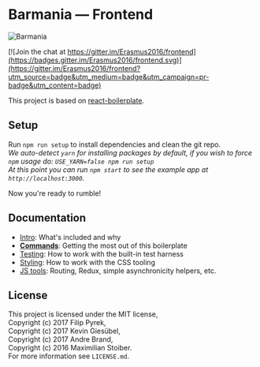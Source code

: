 # Barmania — Frontend

![Barmania](https://cloud.githubusercontent.com/assets/6282843/20839771/1fb613e0-b8ae-11e6-888f-2fec2741e996.png)

[![Join the chat at https://gitter.im/Erasmus2016/frontend](https://badges.gitter.im/Erasmus2016/frontend.svg)](https://gitter.im/Erasmus2016/frontend?utm_source=badge&utm_medium=badge&utm_campaign=pr-badge&utm_content=badge)

This project is based on [react-boilerplate](https://github.com/mxstbr/react-boilerplate).

## Setup
Run `npm run setup` to install dependencies and clean the git repo.<br />
*We auto-detect `yarn` for installing packages by default, if you wish to force `npm` usage do: `USE_YARN=false npm run setup`*<br />
*At this point you can run `npm start` to see the example app at `http://localhost:3000`.*

Now you're ready to rumble!

## Documentation

- [Intro](docs/general): What's included and why
- [**Commands**](docs/general/commands.md): Getting the most out of this boilerplate
- [Testing](docs/testing): How to work with the built-in test harness
- [Styling](docs/css): How to work with the CSS tooling
- [JS tools](docs/js): Routing, Redux, simple asynchronicity helpers, etc.

## License

This project is licensed under the MIT license,<br>
Copyright (c) 2017 Filip Pyrek,<br>
Copyright (c) 2017 Kevin Giesübel,<br>
Copyright (c) 2017 Andre Brand,<br>
Copyright (c) 2016 Maximilian Stoiber.<br>
For more information see `LICENSE.md`.
